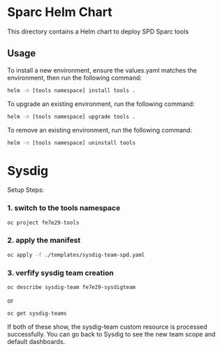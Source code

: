 # Sparc Helm Chart

This directory contains a Helm chart to deploy SPD Sparc tools

## Usage

To install a new environment, ensure the values.yaml matches the environment, then run the following command:

```sh
helm -n [tools namespace] install tools .
```

To upgrade an existing environment, run the following command:

```sh
helm -n [tools namespace] upgrade tools .
```

To remove an existing environment, run the following command:

```sh
helm -n [tools namespace] uninstall tools
```

# Sysdig

Setup Steps:

### 1. switch to the tools namespace

```sh
oc project fe7e29-tools
```

### 2. apply the manifest

```sh
oc apply -f ./templates/sysdig-team-spd.yaml
```

### 3. verfify sysdig team creation

```sh
oc describe sysdig-team fe7e29-sysdigteam
```

or

```sh
oc get sysdig-teams
```

If both of these show, the sysdig-team custom resource is processed successfully. You can go back to Sysdig to see the new team scope and default dashboards.
